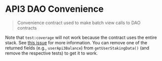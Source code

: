 # API3 DAO Convenience

> Convenience contract used to make batch view calls to DAO contracts

Note that `test:coverage` will not work because the contract uses the entire stack.
See [this issue](https://github.com/sc-forks/solidity-coverage/issues/417) for more information.
You can remove one of the returned fields (e.g., `userApi3Balance`) from `getUserStakingData()` (and remove the respective tests) to get it to work.
